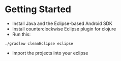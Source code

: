 Getting Started
====

- Install Java and the Eclipse-based Android SDK
- Install counterclockwise Eclipse plugin for clojure
- Run this:

```
./gradlew cleanEclipse eclipse
```

- Import the projects into your eclipse
